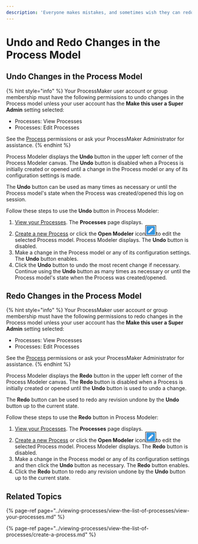 ```yaml
---
description: 'Everyone makes mistakes, and sometimes wish they can redo them.'
---
```


# Undo and Redo Changes in the Process Model

## Undo Changes in the Process Model

{% hint style="info" %}
Your ProcessMaker user account or group membership must have the following permissions to undo changes in the Process model unless your user account has the **Make this user a Super Admin** setting selected:

* Processes: View Processes
* Processes: Edit Processes

See the [Process](../../processmaker-administration/permission-descriptions-for-users-and-groups.md#processes) permissions or ask your ProcessMaker Administrator for assistance.
{% endhint %}

Process Modeler displays the **Undo** button in the upper left corner of the Process Modeler canvas. The **Undo** button is disabled when a Process is initially created or opened until a change in the Process model or any of its configuration settings is made.

The **Undo** button can be used as many times as necessary or until the Process model's state when the Process was created/opened this log on session.

Follow these steps to use the **Undo** button in Process Modeler:

1. ​[View your Processes](https://processmaker.gitbook.io/processmaker-4-community/-LPblkrcFWowWJ6HZdhC/~/drafts/-LRhVZm0ddxDcGGdN5ZN/primary/designing-processes/viewing-processes/view-the-list-of-processes/view-your-processes#view-all-processes). The **Processes** page displays.
2. [Create a new Process](../viewing-processes/view-the-list-of-processes/create-a-process.md) or click the **Open Modeler** icon![](../../.gitbook/assets/open-modeler-edit-icon-processes-page-processes.png)to edit the selected Process model. Process Modeler displays. The **Undo** button is disabled.
3. Make a change in the Process model or any of its configuration settings. The **Undo** button enables.
4. Click the **Undo** button to undo the most recent change if necessary. Continue using the **Undo** button as many times as necessary or until the Process model's state when the Process was created/opened.

## Redo Changes in the Process Model

{% hint style="info" %}
Your ProcessMaker user account or group membership must have the following permissions to redo changes in the Process model unless your user account has the **Make this user a Super Admin** setting selected:

* Processes: View Processes
* Processes: Edit Processes

See the [Process](../../processmaker-administration/permission-descriptions-for-users-and-groups.md#processes) permissions or ask your ProcessMaker Administrator for assistance.
{% endhint %}

Process Modeler displays the **Redo** button in the upper left corner of the Process Modeler canvas. The **Redo** button is disabled when a Process is initially created or opened until the **Undo** button is used to undo a change.

The **Redo** button can be used to redo any revision undone by the **Undo** button up to the current state.

Follow these steps to use the **Redo** button in Process Modeler:

1. ​[View your Processes](https://processmaker.gitbook.io/processmaker-4-community/-LPblkrcFWowWJ6HZdhC/~/drafts/-LRhVZm0ddxDcGGdN5ZN/primary/designing-processes/viewing-processes/view-the-list-of-processes/view-your-processes#view-all-processes). The **Processes** page displays.
2. [Create a new Process](../viewing-processes/view-the-list-of-processes/create-a-process.md) or click the **Open Modeler** icon![](../../.gitbook/assets/open-modeler-edit-icon-processes-page-processes.png)to edit the selected Process model. Process Modeler displays. The **Redo** button is disabled.
3. Make a change in the Process model or any of its configuration settings and then click the **Undo** button as necessary. The **Redo** button enables.
4. Click the **Redo** button to redo any revision undone by the **Undo** button up to the current state.

## Related Topics

{% page-ref page="../viewing-processes/view-the-list-of-processes/view-your-processes.md" %}

{% page-ref page="../viewing-processes/view-the-list-of-processes/create-a-process.md" %}

